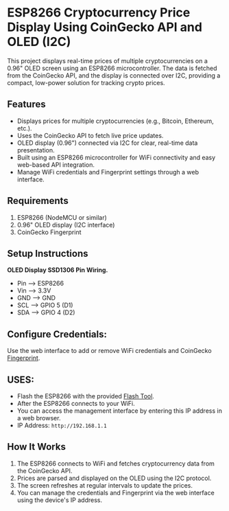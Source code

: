 # ESP8266 Cryptocurrency Price Display Using CoinGecko API and OLED (I2C)
  This project displays real-time prices of multiple cryptocurrencies on a 0.96" OLED screen using an ESP8266 microcontroller.
  The data is fetched from the CoinGecko API, and the display is connected over I2C, providing a compact, low-power solution for tracking crypto prices.

## Features
+  Displays prices for multiple cryptocurrencies (e.g., Bitcoin, Ethereum, etc.).
+  Uses the CoinGecko API to fetch live price updates.
+  OLED display (0.96") connected via I2C for clear, real-time data presentation.
+  Built using an ESP8266 microcontroller for WiFi connectivity and easy web-based API integration.
+  Manage WiFi credentials and Fingerprint settings through a web interface.


## Requirements
1. ESP8266 (NodeMCU or similar)
2. 0.96" OLED display (I2C interface)
3. CoinGecko Fingerprint

## Setup Instructions
**OLED Display SSD1306 Pin Wiring.**
+  Pin -->	ESP8266
+  Vin -->	3.3V
+  GND	--> GND
+  SCL	--> GPIO 5 (D1)
+  SDA	--> GPIO 4 (D2)

## Configure Credentials:
   Use the web interface to add or remove WiFi credentials and CoinGecko [Fingerprint](https://fingerprint.com/).


## USES:
+  Flash the ESP8266 with the provided [Flash Tool](https://www.espressif.com/en/support/download/other-tools).
+  After the ESP8266 connects to your WiFi.
+  You can access the management interface by entering this IP address in a web browser.
+  IP Address: `http://192.168.1.1`


## How It Works
1. The ESP8266 connects to WiFi and fetches cryptocurrency data from the CoinGecko API.
2. Prices are parsed and displayed on the OLED using the I2C protocol.
3. The screen refreshes at regular intervals to update the prices.
4. You can manage the credentials and Fingerprint via the web interface using the device's IP address.
